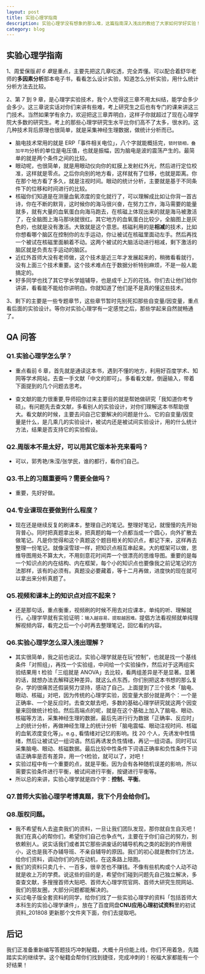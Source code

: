 ```yaml
---
layout: post
title: 实验心理学指南
description: 实验心理学没有想象的那么难，这篇指南深入浅出的教给了大家如何学好实验！
category: blog
---
```


## 实验心理学指南

1、周爱保版*前 6 章*是重点，主要先把这几章吃透，完全弄懂。可以配合着舒华老师的**多因素分析**那本电子书，看看怎么设计实验，知道怎么分析实验，用什么统计分析方法去比较。

2、第 7 到 9 章，是心理学实验技术，我个人觉得这三章不用太纠结，能学会多少会多少。这三章说实话对你们来讲有些难，考上研究生之后也有专门的课来讲这三门技术。当然如果学有余力，欢迎把这三章弄明白，这样子你就超过了现在心理学院大多数的研究生。考上的那些心理学研究生水平比你们高不了太多，很水的。这几种技术背后原理也很简单，就是采集神经生理数据，做统计分析而已。

* 脑电技术常用的就是 ERP「事件相关电位」，八个字就能概括完，`锁时锁相，叠加平均`分析的单位是电压值，也就是振幅，因为脑电是波的震荡产生的。最简单的就是两个条件之间的比较。
* 眼动呢，也很简单，就是用眼动仪向你的虹膜上发射红外光，然后进行定位校准，这样就是零点。之后你向别的地方看，这样就有了位移，也就是距离。你在那个地方看了多久，就是注视时间。眼动的统计分析，主要就是基于不同条件下的位移和时间进行的比较。
* 核磁你们知道是在测量血氧浓度的变化就行了，可以理解成比如让你背一首古诗，你在不断的默背，这时候你的海马很兴奋，在努力工作，海马需要的能量就多，就有大量的血氧蛋白向海马跑去，在核磁上体现出来的就是海马被激活了，在全脑图上海马那块就很红。其它地方的血氧蛋白比较少，全脑图上是灰色的，也就是没有激活。大致就是这个意思。核磁利用的是**相减**的技术，比如你想看哪个脑区在控制你的左手运动，你让被试在核磁里面动左手。然后再找一个被试在核磁里面躺着不动。这两个被试的大脑活动进行相减，剩下激活的脑区就是负责左手运动的脑区。
* 近红外首师大没有老师做，这个技术是近三年才发展起来的，稍微看看就行，没有上面三个技术重要。这个技术难点在于数据分析特别麻烦，不是一般人能搞定的。
* 好多同学也找了其它学长学姐辅导，也是成千上万的花钱。你们去让他们给你讲讲，看看能不能给你讲明白。你就知道了他们是不是真的懂这些技术。

3、剩下的主要是一些专题章节，这些章节暂时先别死扣那些自变量/因变量，重点看后面的实验设计。等你对实验心理学有一定感觉之后，那些学起来自然就畅通了。

## QA 问答

### Q1.实验心理学怎么学？
* 重点看前 6 章，首先就是通读这本书，遇到不懂的地方，利用好百度学术、知网等学术网站，去查一手文献「中文的即可」。多看看文献，倒逼输入，带着下面提到的几个问题去思考。

* 查文献的能力很重要,导师招你过来主要目的就是帮她做研究「我知道你考专硕」。有问题先去查文献，多看别人的实验设计，对你们理解这本书帮助很大。看文献的时候，主要去问自己它要解决的问题是什么、它的自变量/因变量是什么，是几乘几的实验设计，被试内还是被试间实验设计，用的什么统计方法，结果是否支持它的实验假设。 

### Q2.周版本不是太好，可以用其它版本补充来看吗？
* 可以，郭秀艳/朱滢/张学民，谁的都行，看你们自己。

### Q3.书上的习题重要吗？需要全做吗？
* 重要，先好好做。

### Q4.专业课现在要做到什么程度？
* 现在还是继续反复的刷课本，整理自己的笔记。整理好笔记，就慢慢的先开始背普心。同时把真题拿出来，把真题的每一个点都当成一个圆心，向外扩散去做笔记。凡是你觉得和这个真题这个题目相关的知识点，都记下来，这样再去整理一份笔记。就像滚雪球一样，把知识点相互串起来。大的框架可以做，思维导图用处不算太大，不用刻意花时间弄一个很漂亮的思维导图。重要的是每一个知识点的内在结构、内在框架，每个小的知识点也要像我之前记笔记的方法那样，该有的必须有。真题没必要藏着，等十二月再做，进度快的现在就可以拿出来分析真题了。

### Q5.视频和课本上的知识点对应不起来？
* 还是那句话，重点衡重，视频刷的时候不用去对应课本，单纯的听、理解就行。心理学早就有实验证明：`输入越容易，提取越困难。`提倡方法看视频就单纯理解视频内容，看完之后一个小时再去整理笔记，回忆看的内容。

### Q6.实验心理学怎么深入浅出理解？

* 其实很简单，我之前也说过。实验心理学就是在玩“控制”，也就是找一个基线条件「对照组」，再找一个实验组，中间给一个实验操作，然后对于这两组实验结果用 t 检验「三组就是 ANOVA」去比较，看两组差异是不是显著。显著的话，就想办法去解释这种差异。就这么点东西，你们别把这本书想的那么复杂，学的很痛苦还假装努力坚持，感动了自己。上面提到了三个技术「脑电、眼动、核磁」对吧，因为传统的心理学实验，因变量大部分就是两个：一个是正确率、一个是反应时。去查文献去吧，多数的基础心理学研究就这两个因变量来回做统计检验。然后高端点的呢，就是在这个基础上加入了脑电、眼动、核磁等方法，采集神经生理的数据，最后先进行行为数据「正确率、反应时」上的统计分析，再做神经生理上的统计分析「脑电震幅、眼动注视时间、核磁的血氧浓度变化等」。e.g., 看情绪对记忆的影响。找 20 个人，先诱发中性情绪，然后让被试记一组词语。然后再诱发负性情绪，再记一组词语。同时可以采集脑电、眼动、核磁数据。最后比较中性条件下词语正确率和负性条件下词语正确率是否有差异，用一个t检验，就可以了，对吧！
* 实验过程中有一个重要的点，就是平衡。因为会有各种随机误差的影响，所以需要实验条件进行平衡，被试间进行平衡，按键进行平衡等。
* 所以总的来讲，实验心理学就是四个字：**控制、平衡**。

### Q7.首师大实验心理学考博真题，我下个月会给你们。

### Q8.版权问题。
* 我不希望有人去盗卖我们的资料，一旦让我们团队发现，那你就自生自灭吧！我们在真心的帮你们，希望你们自己也争点气，主要在于你们自己的努力，别依赖别人。说实话我们或者其它那些讲废话的辅导机构之类的起到的作用很小，这也是我不办辅导班、不亲自辅导的原因。我们的初心就是教你们方法，给你们资料，调动你们的内在动机，在这条路上陪跑。
* 我们的资料只卖几十、一百多，很辛苦也不赚钱。不像有些机构或个人动不动就是收上万的学费。说这些的目的是，希望你们碰到问题先自己独立解决，多查查文献，多搜搜首师大贴吧、首师大心理学院官网、首师大研究生院网站、我们的朋友圈，大部分问题都能解决的。
* 买过电子版全套资料的同学，给你们找了一些实验心理学的资料「包括首师大本科生的实验心理学课件」，放在了百度网盘**CNU应用心理初试资料**里的初试资料_201808 更新那个文件夹下面，你们去提取吧。

## 后记
我们正准备重新编写答题技巧冲刺秘籍，大概十月份能上线，你们不用着急，先踏踏实实的继续学。这个秘籍会帮你们找到捷径，完成冲刺的！祝福大家都能有一个好结果！
 
 
 
 
 
 
 
 
 
 
 
 


